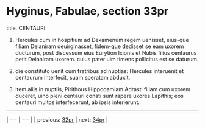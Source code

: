 # Hyginus, Fabulae, section 33pr

title. CENTAURI.



1. Hercules cum in hospitium ad Dexamenum regem uenisset, eius-que filiam Deianiram deuirginasset, fidem-que dedisset se eam uxorem ducturum, post discessum eius Eurytion Ixionis et Nubis filius centaurus petit Deianiram uxorem. cuius pater uim timens pollicitus est se daturum.



2. die constituto uenit cum fratribus ad nuptias: Hercules interuenit et centaurum interfecit, suam speratam abduxit.



3. item aliis in nuptiis, Pirithous Hippodamiam Adrasti filiam cum uxorem duceret, uino pleni centauri conati sunt rapere uxores Lapithis; eos centauri multos interfecerunt, ab ipsis interierunt.



---

| --- | --- |
| previous: [32pr](../32pr/) | next: [34pr](../34pr/) |